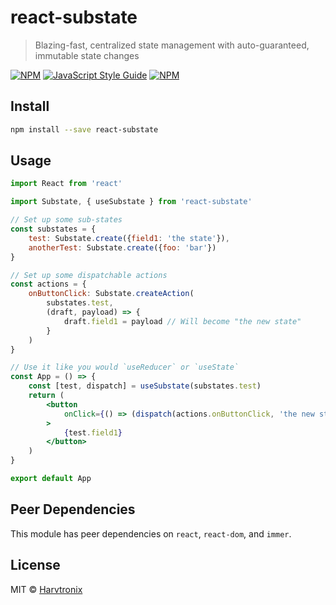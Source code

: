 # react-substate

> Blazing-fast, centralized state management with auto-guaranteed, immutable state changes

[![NPM](https://img.shields.io/npm/v/react-substate.svg)](https://www.npmjs.com/package/react-substate)
[![JavaScript Style Guide](https://img.shields.io/badge/code_style-standard-brightgreen.svg)](https://standardjs.com)
[![NPM](https://img.shields.io/npm/l/react-substate?color=orange)](https://github.com/Harvtronix/react-substate/blob/master/LICENSE)

## Install

```bash
npm install --save react-substate
```

## Usage

```jsx
import React from 'react'

import Substate, { useSubstate } from 'react-substate'

// Set up some sub-states
const substates = {
    test: Substate.create({field1: 'the state'}),
    anotherTest: Substate.create({foo: 'bar'})
}

// Set up some dispatchable actions
const actions = {
    onButtonClick: Substate.createAction(
        substates.test,
        (draft, payload) => {
            draft.field1 = payload // Will become "the new state"
        }
    )
}

// Use it like you would `useReducer` or `useState`
const App = () => {
    const [test, dispatch] = useSubstate(substates.test)
    return (
        <button
            onClick={() => (dispatch(actions.onButtonClick, 'the new state'))}
        >
            {test.field1}
        </button>
    )
}

export default App
```

## Peer Dependencies
This module has peer dependencies on `react`, `react-dom`, and `immer`.

## License

MIT © [Harvtronix](https://github.com/Harvtronix)
